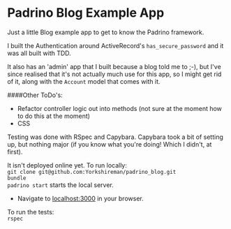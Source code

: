 # Padrino Blog Example App  

Just a little Blog example app to get to know the Padrino framework.  

I built the Authentication around ActiveRecord's `has_secure_password` and it was all built with TDD.  

It also has an 'admin' app that I built because a blog told me to ;-), but I've since realised that it's not actually much use for this app, so I might get rid of it, along with the `Account` model that comes with it.  

####Other ToDo's:  
- Refactor controller logic out into methods (not sure at the moment how to do this at the moment)  
- CSS  

Testing was done with RSpec and Capybara. Capybara took a bit of setting up, but nothing major (if you know what you're doing! Which I didn't, at first).  

It isn't deployed online yet. To run locally:  
`git clone git@github.com:Yorkshireman/padrino_blog.git`  
`bundle`  
`padrino start` starts the local server.  
- Navigate to [localhost:3000](http://localhost:3000) in your browser.  

To run the tests:  
`rspec`  
